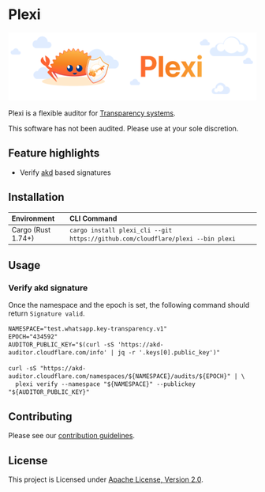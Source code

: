 # Plexi

![plexi banner image](./docs/assets/plexi_banner.png)

Plexi is a flexible auditor for [Transparency systems](https://blog.cloudflare.com/key-transparency).

This software has not been audited. Please use at your sole discretion.

## Feature highlights
* Verify [akd](https://github.com/facebook/akd) based signatures

## Installation

| Environment        | CLI Command                                                                     |
|:-------------------|:--------------------------------------------------------------------------------|
| Cargo (Rust 1.74+) | `cargo install plexi_cli --git https://github.com/cloudflare/plexi --bin plexi` |

## Usage

### Verify akd signature

Once the namespace and the epoch is set, the following command should return `Signature valid`.

```shell
NAMESPACE="test.whatsapp.key-transparency.v1"
EPOCH="434592"
AUDITOR_PUBLIC_KEY="$(curl -sS 'https://akd-auditor.cloudflare.com/info' | jq -r '.keys[0].public_key')"

curl -sS "https://akd-auditor.cloudflare.com/namespaces/${NAMESPACE}/audits/${EPOCH}" | \
  plexi verify --namespace "${NAMESPACE}" --publickey "${AUDITOR_PUBLIC_KEY}"
```

## Contributing
Please see our [contribution guidelines](./.github/CONTRIBUTING.md).

## License
This project is Licensed under [Apache License, Version 2.0](./LICENSE).